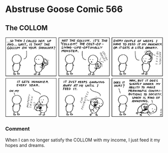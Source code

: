 # Abstruse Goose Comic 566
## The COLLOM

![image](the_dream_is_alive_but_in_critical_condition.png)
### Comment
When I can no longer satisfy the COLLOM with my income, I just feed it my hopes and dreams.
